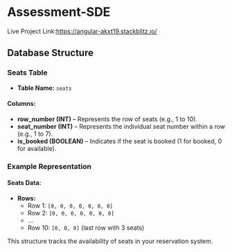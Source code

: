 # Assessment-SDE
Live Project Link:https://angular-akxt19.stackblitz.io/
## Database Structure

### Seats Table
- **Table Name:** `seats`

#### Columns:
- **row_number (INT)** – Represents the row of seats (e.g., 1 to 10).
- **seat_number (INT)** – Represents the individual seat number within a row (e.g., 1 to 7).
- **is_booked (BOOLEAN)** – Indicates if the seat is booked (1 for booked, 0 for available).

### Example Representation
#### Seats Data:
- **Rows:**
  - Row 1: `[0, 0, 0, 0, 0, 0, 0]`
  - Row 2: `[0, 0, 0, 0, 0, 0, 0]`
  - ...
  - Row 10: `[0, 0, 0]` (last row with 3 seats)

This structure tracks the availability of seats in your reservation system.

